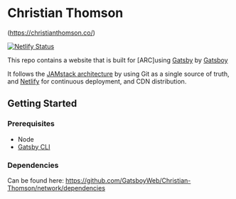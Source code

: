 # Christian Thomson
(https://christianthomson.co/)

[![Netlify Status](https://api.netlify.com/api/v1/badges/cf1000b7-d0d1-4bb0-a140-f23014a23a5f/deploy-status)](https://app.netlify.com/sites/Christian-Thomson/deploys)

This repo contains a website that is built for [ARC]using [Gatsby](https://www.gatsbyjs.org/) by [Gatsboy](https://gatsboy.com)


It follows the [JAMstack architecture](https://jamstack.org) by using Git as a single source of truth, and [Netlify](netlify.com) for continuous deployment, and CDN distribution.

## Getting Started

### Prerequisites

* Node
* [Gatsby CLI](https://www.gatsbyjs.org/docs/)

### Dependencies
Can be found here: https://github.com/GatsboyWeb/Christian-Thomson/network/dependencies

<br><br>